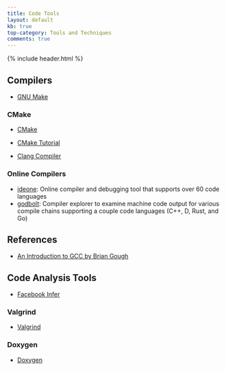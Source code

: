 ```yaml
---
title: Code Tools
layout: default
kb: true
top-category: Tools and Techniques
comments: true
---
```


{% include header.html %}

## Compilers

* [GNU Make](https://www.gnu.org/software/make/)

### CMake

* [CMake](https://cmake.org/)
* [CMake Tutorial](https://cmake.org/cmake-tutorial/)

* [Clang Compiler](http://clang.llvm.org/docs/UsersManual.html)

### Online Compilers

* [ideone](https://ideone.com/): Online compiler and debugging tool that supports over 60 code languages
* [godbolt](https://godbolt.org/): Compiler explorer to examine machine code output for various compile chains supporting a couple code languages (C++, D, Rust, and Go)

## References

* [An Introduction to GCC by Brian Gough](http://www.network-theory.co.uk/docs/gccintro/)

## Code Analysis Tools

* [Facebook Infer](http://fbinfer.com/)

### Valgrind

* [Valgrind](http://valgrind.org/)

### Doxygen

* [Doxygen](http://www.stack.nl/~dimitri/doxygen/index.html)
